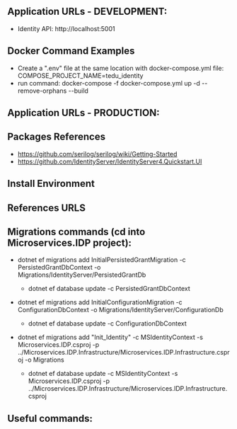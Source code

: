 
## Application URLs - DEVELOPMENT:

- Identity API: http://localhost:5001

## Docker Command Examples
- Create a ".env" file at the same location with docker-compose.yml file:
  COMPOSE_PROJECT_NAME=tedu_identity
- run command: docker-compose -f docker-compose.yml up -d --remove-orphans --build

## Application URLs - PRODUCTION:

## Packages References

- https://github.com/serilog/serilog/wiki/Getting-Started
- https://github.com/IdentityServer/IdentityServer4.Quickstart.UI

## Install Environment

## References URLS


## Migrations commands (cd into Microservices.IDP project):
 - dotnet ef migrations add InitialPersistedGrantMigration -c PersistedGrantDbContext -o Migrations/IdentityServer/PersistedGrantDb
    + dotnet ef database update -c PersistedGrantDbContext
 - dotnet ef migrations add InitialConfigurationMigration -c ConfigurationDbContext -o Migrations/IdentityServer/ConfigurationDb
    + dotnet ef database update -c ConfigurationDbContext

 - dotnet ef migrations add "Init_Identity" -c MSIdentityContext -s Microservices.IDP.csproj -p ../Microservices.IDP.Infrastructure/Microservices.IDP.Infrastructure.csproj -o Migrations
    + dotnet ef database update -c MSIdentityContext -s Microservices.IDP.csproj -p ../Microservices.IDP.Infrastructure/Microservices.IDP.Infrastructure.csproj

## Useful commands:

